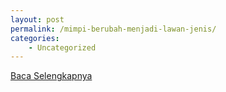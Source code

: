 ```yaml
---
layout: post
permalink: /mimpi-berubah-menjadi-lawan-jenis/
categories:
    - Uncategorized
---
```


[Baca Selengkapnya](/05)